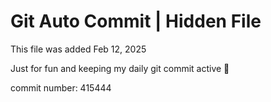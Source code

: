 # Git Auto Commit | Hidden File

This file was added Feb 12, 2025

Just for fun and keeping my daily git commit active 🤪

commit number: 415444
